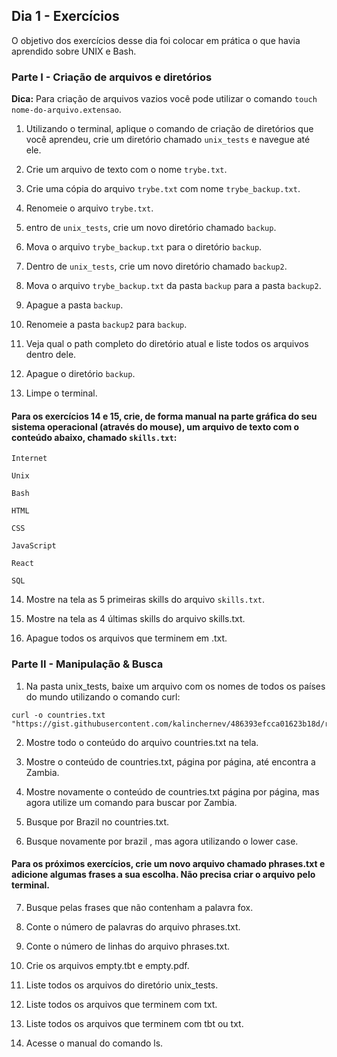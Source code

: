 ## Dia 1 - Exercícios

O objetivo dos exercícios desse dia foi colocar em prática o que havia aprendido sobre UNIX e Bash.

### Parte I - Criação de arquivos e diretórios

**Dica:** Para criação de arquivos vazios você pode utilizar o comando ```touch nome-do-arquivo.extensao```.

1. Utilizando o terminal, aplique o comando de criação de diretórios que você aprendeu, crie um diretório chamado ```unix_tests``` e navegue até ele.

2. Crie um arquivo de texto com o nome ```trybe.txt```.

3. Crie uma cópia do arquivo ```trybe.txt``` com nome ```trybe_backup.txt```.

4. Renomeie o arquivo ```trybe.txt```.

5. entro de ```unix_tests```, crie um novo diretório chamado ```backup```.

6. Mova o arquivo ```trybe_backup.txt``` para o diretório ```backup```.

7. Dentro de ```unix_tests```, crie um novo diretório chamado ```backup2```.

8. Mova o arquivo ```trybe_backup.txt``` da pasta ```backup``` para a pasta ```backup2```.

9. Apague a pasta ```backup```.

10. Renomeie a pasta ```backup2``` para ```backup```.

11. Veja qual o path completo do diretório atual e liste todos os arquivos dentro dele.

12. Apague o diretório ```backup```.

13. Limpe o terminal.

#### Para os exercícios 14 e 15, crie, de forma manual na parte gráfica do seu sistema operacional (através do mouse), um arquivo de texto com o conteúdo abaixo, chamado ```skills.txt```:

```
Internet

Unix

Bash

HTML

CSS

JavaScript

React

SQL
```

14. Mostre na tela as 5 primeiras skills do arquivo ```skills.txt```.

15. Mostre na tela as 4 últimas skills do arquivo skills.txt.

16. Apague todos os arquivos que terminem em .txt.


### Parte II - Manipulação & Busca

1. Na pasta unix_tests, baixe um arquivo com os nomes de todos os países do mundo utilizando o comando curl:

```
curl -o countries.txt "https://gist.githubusercontent.com/kalinchernev/486393efcca01623b18d/raw/daa24c9fea66afb7d68f8d69f0c4b8eeb9406e83/countries" 
```

2. Mostre todo o conteúdo do arquivo countries.txt na tela.

3. Mostre o conteúdo de countries.txt, página por página, até encontra a Zambia.

4. Mostre novamente o conteúdo de countries.txt página por página, mas agora utilize um comando para buscar por Zambia.

5. Busque por Brazil no countries.txt.

6. Busque novamente por brazil , mas agora utilizando o lower case.

#### Para os próximos exercícios, crie um novo arquivo chamado phrases.txt e adicione algumas frases a sua escolha. Não precisa criar o arquivo pelo terminal.

7. Busque pelas frases que não contenham a palavra fox.

8. Conte o número de palavras do arquivo phrases.txt.

9. Conte o número de linhas do arquivo phrases.txt.

10. Crie os arquivos empty.tbt e empty.pdf.

11. Liste todos os arquivos do diretório unix_tests.

12. Liste todos os arquivos que terminem com txt.

13. Liste todos os arquivos que terminem com tbt ou txt.

14. Acesse o manual do comando ls.
